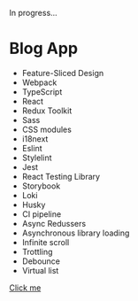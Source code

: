 In progress...

# Blog App

<ul>
  <li>Feature-Sliced Design</li>
  <li>Webpack</li>
  <li>TypeScript</li>
  <li>React</li>
  <li>Redux Toolkit</li>
  <li>Sass</li>
  <li>CSS modules</li>
  <li>i18next</li>
  <li>Eslint</li>
  <li>Stylelint</li>
  <li>Jest</li>
  <li>React Testing Library</li>
  <li>Storybook</li>
  <li>Loki</li>
  <li>Husky</li>
  <li>CI pipeline</li>
  <li>Async Redussers</li>
  <li>Asynchronous library loading</li>
  <li>Infinite scroll</li>
  <li>Trottling</li>
  <li>Debounce</li>
  <li>Virtual list</li>
</ul>

[Сlick me](https://main--brilliant-malabi-9a3ca0.netlify.app/)
